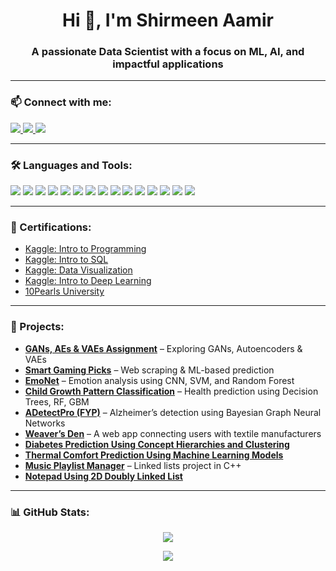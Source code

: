 <h1 align="center">Hi 👋, I'm Shirmeen Aamir</h1>
<h3 align="center">A passionate Data Scientist with a focus on ML, AI, and impactful applications</h3>

---

### 📫 Connect with me:
<p align="left">
  <a href="https://github.com/shirmeenaamir" target="_blank">
    <img src="https://img.shields.io/badge/GitHub-100000?style=for-the-badge&logo=github&logoColor=white">
  </a>
  <a href="https://www.linkedin.com/in/shirmeen-amir-35ab81264" target="_blank">
    <img src="https://img.shields.io/badge/LinkedIn-0077B5?style=for-the-badge&logo=linkedin&logoColor=white">
  </a>
  <a href="mailto:l215653@lhr.nu.edu.pk" target="_blank">
    <img src="https://img.shields.io/badge/Email-D14836?style=for-the-badge&logo=gmail&logoColor=white">
  </a>
</p>

---

### 🛠️ Languages and Tools:
<p align="left">
  <img src="https://img.shields.io/badge/Python-14354C?style=for-the-badge&logo=python&logoColor=white">
  <img src="https://img.shields.io/badge/C++-00599C?style=for-the-badge&logo=cplusplus&logoColor=white">
  <img src="https://img.shields.io/badge/Assembly-555555?style=for-the-badge&logo=gnubash&logoColor=white">
  <img src="https://img.shields.io/badge/Visual Studio-5C2D91?style=for-the-badge&logo=visualstudio&logoColor=white">
  <img src="https://img.shields.io/badge/Jupyter-F37626?style=for-the-badge&logo=jupyter&logoColor=white">
  <img src="https://img.shields.io/badge/PyCharm-000000?style=for-the-badge&logo=pycharm&logoColor=white">
  <img src="https://img.shields.io/badge/Power BI-F2C811?style=for-the-badge&logo=powerbi&logoColor=white">
  <img src="https://img.shields.io/badge/Pandas-150458?style=for-the-badge&logo=pandas&logoColor=white">
  <img src="https://img.shields.io/badge/Scikit Learn-F7931E?style=for-the-badge&logo=scikitlearn&logoColor=white">
  <img src="https://img.shields.io/badge/TensorFlow-FF6F00?style=for-the-badge&logo=tensorflow&logoColor=white">
  <img src="https://img.shields.io/badge/PyTorch-EE4C2C?style=for-the-badge&logo=pytorch&logoColor=white">
  <img src="https://img.shields.io/badge/OpenCV-5C3EE8?style=for-the-badge&logo=opencv&logoColor=white">
  <img src="https://img.shields.io/badge/Selenium-43B02A?style=for-the-badge&logo=selenium&logoColor=white">
  <img src="https://img.shields.io/badge/Django-092E20?style=for-the-badge&logo=django&logoColor=white">
  <img src="https://img.shields.io/badge/MS SQL Server-CC2927?style=for-the-badge&logo=microsoftsqlserver&logoColor=white">
</p>

---

### 📜 Certifications:
- [Kaggle: Intro to Programming](https://www.kaggle.com/learn/certification/shirmeenaamir/intro-to-programming)  
- [Kaggle: Intro to SQL](https://www.kaggle.com/learn/certification/shirmeenaamir/intro-to-sql)  
- [Kaggle: Data Visualization](https://www.kaggle.com/learn/certification/shirmeenaamir/data-visualization)  
- [Kaggle: Intro to Deep Learning](https://www.kaggle.com/learn/certification/shirmeenaamir/intro-to-deep-learning)  
- [10Pearls University](https://10pearlsuniversity.org/view-certificate/?cid=10PUC-6efc0be387dc98490e8a7165e27cedd46c33724bea620f84195311403)  

---

### 💼 Projects:
- [**GANs, AEs & VAEs Assignment**](https://github.com/Shirmeen/Generative-Adversarial-Networks-GANs-Autoencoders-AE-Variational-Autoencoders-VAEs-/blob/main/21L-5653_A1.docx) – Exploring GANs, Autoencoders & VAEs  
- [**Smart Gaming Picks**](https://github.com/Shirmeen/smart-gaming-pick) – Web scraping & ML-based prediction  
- [**EmoNet**](https://github.com/Shirmeen/EmoNet) – Emotion analysis using CNN, SVM, and Random Forest  
- [**Child Growth Pattern Classification**](https://github.com/Shirmeen/smart-gaming-picks) – Health prediction using Decision Trees, RF, GBM  
- [**ADetectPro (FYP)**](#) – Alzheimer’s detection using Bayesian Graph Neural Networks  
- [**Weaver’s Den**](https://github.com/Shirmeen/Weaver-s-Den) – A web app connecting users with textile manufacturers  
- [**Diabetes Prediction Using Concept Hierarchies and Clustering**](https://github.com/Shirmeen/Diabetes-Prediction-Using-Concept-Hierarchies-and-Clustering)  
- [**Thermal Comfort Prediction Using Machine Learning Models**](https://github.com/Shirmeen/Thermal-Comfort-Prediction-Using-Machine-Learning-Models)  
- [**Music Playlist Manager**](https://github.com/Shirmeen/Music-Playlist-Manager) – Linked lists project in C++  
- [**Notepad Using 2D Doubly Linked List**](https://github.com/Shirmeen/Project-Implement-a-Notepad-using-a-Two-Dimensional-Doubly-Linkedlist)  

---

### 📊 GitHub Stats:
<p align="center">
  <img src="https://github-readme-stats.vercel.app/api/top-langs?username=Shirmeen&show_icons=true&locale=en&layout=compact&bg_color=2f4f4f&text_color=ffffff&title_color=ffffff&icon_color=ffffff">
</p>
<p align="center">
  <img src="https://github-profile-trophy.vercel.app/?username=Shirmeen&theme=onedark">
</p>
